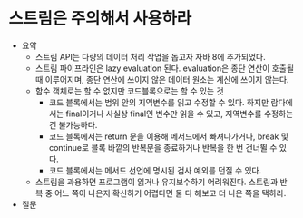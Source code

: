 # 스트림은 주의해서 사용하라

- 요약
  - 스트림 API는 다량의 데이터 처리 작업을 돕고자 자바 8에 추가되었다.
  - 스트림 파이프라인은 lazy evaluation 된다. evaluation은 종단 연산이 호출될 때 이루어지며, 종단 연산에 쓰이지 않은 데이터 원소는 계산에 쓰이지 않는다.
  - 함수 객체로는 할 수 없지만 코드블록으로는 할 수 있는 것
    - 코드 블록에서는 범위 안의 지역변수를 읽고 수정할 수 있다. 하지만 람다에서는 final이거나 사실상 final인 변수만 읽을 수 있고, 지역변수를 수정하는 건 불가능하다.
    - 코드 블록에서는 return 문을 이용해 메서드에서 빠져나가거나, break 및 continue로 블록 바깥의 반복문을 종료하거나 반복을 한 번 건너뛸 수 있다.
    - 코드 블록에서는 메서드 선언에 명시된 검사 예외를 던질 수 있다.
  - 스트림을 과용하면 프로그램이 읽거나 유지보수하기 어려워진다. 스트림과 반복 중 어느 쪽이 나은지 확신하기 어렵다면 둘 다 해보고 더 나은 쪽을 택하라.
- 질문